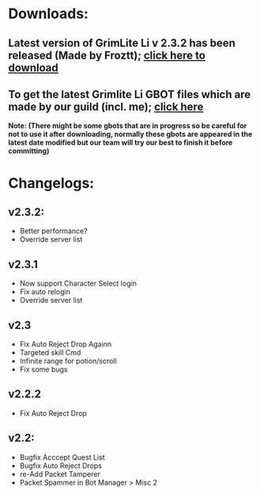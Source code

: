 # Downloads:
## Latest version of GrimLite Li v 2.3.2 has been released (Made by Froztt); [click here to download](https://github.com/nicknggt/Grimlite-Li-GBOT/releases/download/v2.3.2/Grimlite.Li.2.3_Plugins_included.zip)

## To get the latest Grimlite Li GBOT files  which are made by our guild (incl. me); [click here](https://github.com/nicknggt/Grimlite-Li-GBOT/archive/refs/heads/main.zip)

**Note: (There might be some gbots that are in progress so be careful for not to use it after downloading, normally these gbots are appeared in the latest date modified but our team will try our best to finish it before committing)**

# Changelogs:
## v2.3.2:
- Better performance?
- Override server list

## v2.3.1
- Now support Character Select login
- Fix auto relogin 
- Override server list

## v2.3
- Fix Auto Reject Drop Againn
- Targeted skill Cmd 
- Infinite range for potion/scroll
- Fix some bugs

## v2.2.2
- Fix Auto Reject Drop

## v2.2:
- Bugfix Acccept Quest List
- Bugfix Auto Reject Drops
- re-Add Packet Tamperer
- Packet Spammer in Bot Manager > Misc 2